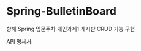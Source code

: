 # Spring-BulletinBoard
항해 Spring 입문주차 개인과제1 게시판 CRUD 기능 구현

API 명세서:
<a href="https://documenter.getpostman.com/view/26075887/2s93JqRk6g">
